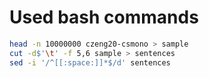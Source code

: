 # Used bash commands

```bash
head -n 10000000 czeng20-csmono > sample
cut -d$'\t' -f 5,6 sample > sentences
sed -i '/^[[:space:]]*$/d' sentences
```